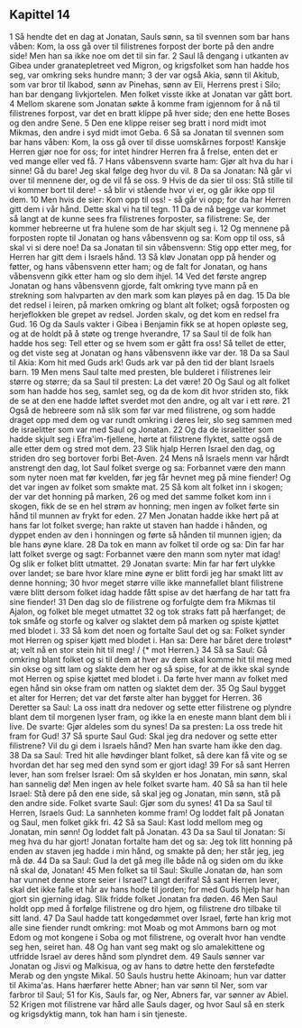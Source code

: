 ## Kapittel 14

1 Så hendte det en dag at Jonatan, Sauls sønn, sa til svennen som bar hans våben: Kom, la oss gå over til filistrenes forpost der borte på den andre side! Men han sa ikke noe om det til sin far.
2 Saul lå dengang i utkanten av Gibea under granatepletreet ved Migron, og krigsfolket som han hadde hos seg, var omkring seks hundre mann;
3 der var også Akia, sønn til Akitub, som var bror til Ikabod, sønn av Pinehas, sønn av Eli, Herrens prest i Silo; han bar dengang livkjortelen. Men folket visste ikke at Jonatan var gått bort.
4 Mellom skarene som Jonatan søkte å komme fram igjennom for å nå til filistrenes forpost, var det en bratt klippe på hver side; den ene hette Boses og den andre Sene.
5 Den ene klippe reiser seg bratt i nord midt imot Mikmas, den andre i syd midt imot Geba.
6 Så sa Jonatan til svennen som bar hans våben: Kom, la oss gå over til disse uomskårnes forpost! Kanskje Herren gjør noe for oss; for intet hindrer Herren fra å frelse, enten det er ved mange eller ved få.
7 Hans våbensvenn svarte ham: Gjør alt hva du har i sinne! Gå du bare! Jeg skal følge deg hvor du vil.
8 Da sa Jonatan: Nå går vi over til mennene der, og de vil få se oss.
9 Hvis de da sier til oss: Stå stille til vi kommer bort til dere! - så blir vi stående hvor vi er, og går ikke opp til dem.
10 Men hvis de sier: Kom opp til oss! - så går vi opp; for da har Herren gitt dem i vår hånd. Dette skal vi ha til tegn.
11 Da de nå begge var kommet så langt at de kunne sees fra filistrenes forposter, sa filistrene: Se, der kommer hebreerne ut fra hulene som de har skjult seg i.
12 Og mennene på forposten ropte til Jonatan og hans våbensvenn og sa: Kom opp til oss, så skal vi si dere noe! Da sa Jonatan til sin våbensvenn: Stig opp etter meg, for Herren har gitt dem i Israels hånd.
13 Så kløv Jonatan opp på hender og føtter, og hans våbensvenn etter ham; og de falt for Jonatan, og hans våbensvenn gikk etter ham og slo dem ihjel.
14 Ved det første angrep Jonatan og hans våbensvenn gjorde, falt omkring tyve mann på en strekning som halvparten av den mark som kan pløyes på en dag.
15 Da ble det redsel i leiren, på marken omkring og blant alt folket; også forposten og herjeflokken ble grepet av redsel. Jorden skalv, og det kom en redsel fra Gud.
16 Og da Sauls vakter i Gibea i Benjamin fikk se at hopen opløste seg, og at de holdt på å støte og trenge hverandre,
17 sa Saul til de folk han hadde hos seg: Tell etter og se hvem som er gått fra oss! Så tellet de etter, og det viste seg at Jonatan og hans våbensvenn ikke var der.
18 Da sa Saul til Akia: Kom hit med Guds ark! Guds ark var på den tid der blant Israels barn.
19 Men mens Saul talte med presten, ble bulderet i filistrenes leir større og større; da sa Saul til presten: La det være!
20 Og Saul og alt folket som han hadde hos seg, samlet seg, og da de kom dit hvor striden sto, fikk de se at den ene hadde løftet sverdet mot den andre, og alt var i ett røre.
21 Også de hebreere som nå slik som før var med filistrene, og som hadde draget opp med dem og var rundt omkring i deres leir, slo seg sammen med de israelitter som var med Saul og Jonatan.
22 Og da de israelitter som hadde skjult seg i Efra'im-fjellene, hørte at filistrene flyktet, satte også de alle etter dem og stred mot dem.
23 Slik hjalp Herren Israel den dag, og striden dro seg bortover forbi Bet-Aven.
24 Mens nå Israels menn var hårdt anstrengt den dag, lot Saul folket sverge og sa: Forbannet være den mann som nyter noen mat før kvelden, før jeg får hevnet meg på mine fiender! Og det var ingen av folket som smakte mat.
25 Så kom alt folket inn i skogen; der var det honning på marken,
26 og med det samme folket kom inn i skogen, fikk de se en hel strøm av honning; men ingen av folket førte sin hånd til munnen av frykt for eden.
27 Men Jonatan hadde ikke hørt på at hans far lot folket sverge; han rakte ut staven han hadde i hånden, og dyppet enden av den i honningen og førte så hånden til munnen igjen; da ble hans øyne klare.
28 Da tok en mann av folket til orde og sa: Din far har latt folket sverge og sagt: Forbannet være den mann som nyter mat idag! Og slik er folket blitt utmattet.
29 Jonatan svarte: Min far har ført ulykke over landet; se bare hvor klare mine øyne er blitt fordi jeg har smakt litt av denne honning;
30 hvor meget større ville ikke mannefallet blant filistrene være blitt dersom folket idag hadde fått spise av det hærfang de har tatt fra sine fiender!
31 Den dag slo de filistrene og forfulgte dem fra Mikmas til Ajalon, og folket ble meget utmattet
32 og tok straks fatt på hærfanget; de tok småfe og storfe og kalver og slaktet dem på marken og spiste kjøttet med blodet i.
33 Så kom det noen og fortalte Saul det og sa: Folket synder mot Herren og spiser kjøtt med blodet i. Han sa: Dere har båret dere troløst* at; velt nå en stor stein hit til meg! / {* mot Herren.}
34 Så sa Saul: Gå omkring blant folket og si til dem at hver av dem skal komme hit til meg med sin okse og sitt lam og slakte dem her og så spise, for at de ikke skal synde mot Herren og spise kjøttet med blodet i. Da førte hver mann av folket med egen hånd sin okse fram om natten og slaktet dem der.
35 Og Saul bygget et alter for Herren; det var det første alter han bygget for Herren.
36 Deretter sa Saul: La oss inatt dra nedover og sette etter filistrene og plyndre blant dem til morgenen lyser fram, og ikke la en eneste mann blant dem bli i live. De svarte: Gjør aldeles som du synes! Da sa presten: La oss trede hit fram for Gud!
37 Så spurte Saul Gud: Skal jeg dra nedover og sette etter filistrene? Vil du gi dem i Israels hånd? Men han svarte ham ikke den dag.
38 Da sa Saul: Tred hit alle høvdinger blant folket, så dere kan få vite og se hvordan det har seg med den synd som er gjort idag!
39 For så sant Herren lever, han som frelser Israel: Om så skylden er hos Jonatan, min sønn, skal han sannelig dø! Men ingen av hele folket svarte ham.
40 Så sa han til hele Israel: Stå dere på den ene side, så skal jeg og Jonatan, min sønn, stå på den andre side. Folket svarte Saul: Gjør som du synes!
41 Da sa Saul til Herren, Israels Gud: La sannheten komme fram! Og loddet falt på Jonatan og Saul, men folket gikk fri.
42 Så sa Saul: Kast lodd mellom meg og Jonatan, min sønn! Og loddet falt på Jonatan.
43 Da sa Saul til Jonatan: Si meg hva du har gjort! Jonatan fortalte ham det og sa: Jeg tok litt honning på enden av staven jeg hadde i min hånd, og smakte på den; her står jeg, jeg må dø.
44 Da sa Saul: Gud la det gå meg ille både nå og siden om du ikke nå skal dø, Jonatan!
45 Men folket sa til Saul: Skulle Jonatan dø, han som har vunnet denne store seier i Israel? Langt derifra! Så sant Herren lever, skal det ikke falle et hår av hans hode til jorden; for med Guds hjelp har han gjort sin gjerning idag. Slik fridde folket Jonatan fra døden.
46 Men Saul holdt opp med å forfølge filistrene og dro hjem, og filistrene dro tilbake til sitt land.
47 Da Saul hadde tatt kongedømmet over Israel, førte han krig mot alle sine fiender rundt omkring: mot Moab og mot Ammons barn og mot Edom og mot kongene i Soba og mot filistrene, og overalt hvor han vendte seg hen, seiret han.
48 Og han vant seg makt og slo amalekittene og utfridde Israel av deres hånd som plyndret dem.
49 Sauls sønner var Jonatan og Jisvi og Malkisua, og av hans to døtre hette den førstefødte Merab og den yngste Mikal.
50 Sauls hustru hette Akinoam; hun var datter til Akima'as. Hans hærfører hette Abner; han var sønn til Ner, som var farbror til Saul;
51 for Kis, Sauls far, og Ner, Abners far, var sønner av Abiel.
52 Krigen mot filistrene var hård alle Sauls dager, og hvor Saul så en sterk og krigsdyktig mann, tok han ham i sin tjeneste.

